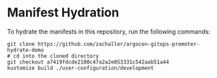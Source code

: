 # Manifest Hydration

To hydrate the manifests in this repository, run the following commands:

```shell
git clone https://github.com/zachaller/argocon-gitops-promoter-hydrate-demo
# cd into the cloned directory
git checkout a7419fdcde2100c47a2a2e053331c542aab51a44
kustomize build ./user-configuration/development
```
